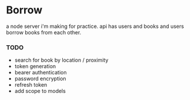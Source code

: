 # Borrow
a node server i'm making for practice. api has users and books and users borrow books from each other.

### TODO
- search for book by location / proximity
- token generation
- bearer authentication
- password encryption
- refresh token
- add scope to models
